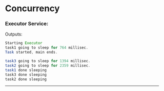 # Concurrency
### Executor Service:
Outputs:
```java
Starting Executor
task1 going to sleep for 764 millisec.
Task started, main ends.

task3 going to sleep for 1394 millisec.
task2 going to sleep for 2359 millisec.
task1 done sleeping
task3 done sleeping
task2 done sleeping
```

---